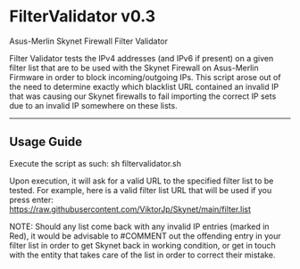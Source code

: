 # FilterValidator v0.3
Asus-Merlin Skynet Firewall Filter Validator

Filter Validator tests the IPv4 addresses (and IPv6 if present) on a given filter list that are to be used with the Skynet Firewall on Asus-Merlin Firmware in order to block incoming/outgoing IPs. This script arose out of the need to determine exactly which blacklist URL contained an invalid IP that was causing our Skynet firewalls to fail importing the correct IP sets due to an invalid IP somewhere on these lists.

-------------------------------------------------------------------------------------------------------------------------
Usage Guide
-------------------------------------------------------------------------------------------------------------------------
Execute the script as such:  sh filtervalidator.sh

Upon execution, it will ask for a valid URL to the specified filter list to be tested.  For example, here is a valid filter list URL that will be used if you press enter: https://raw.githubusercontent.com/ViktorJp/Skynet/main/filter.list

NOTE: Should any list come back with any invalid IP entries (marked in Red), it would be advisable to #COMMENT out the offending entry in your filter list in order to get Skynet back in working condition, or get in touch with the entity that takes care of the list in order to correct their mistake.
